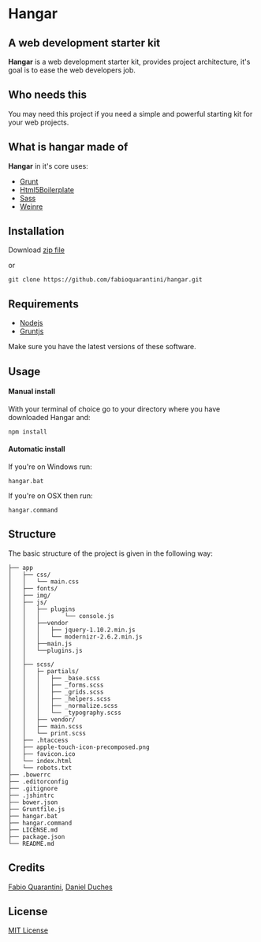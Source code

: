 # Hangar #

## A web development starter kit  ##

**Hangar** is a web development starter kit, provides project architecture, it's goal is to ease the web developers job.



## Who needs this ##

You may need this project if you need a simple and powerful starting kit for your web projects.


## What is hangar made of ##

**Hangar** in it's core uses:

- [Grunt](http://gruntjs.com/)
- [Html5Boilerplate](http://html5boilerplate.com/)
- [Sass](http://sass-lang.com/)
- [Weinre](http://people.apache.org/~pmuellr/weinre/docs/latest/)

## Installation ##

Download [zip file](https://github.com/fabioquarantini/hangar/archive/master.zip)

or 

```
git clone https://github.com/fabioquarantini/hangar.git
```

## Requirements 

- [Nodejs](http://nodejs.org/)
- [Gruntjs](http://gruntjs.com/)

Make sure you have the latest versions of these software. 

## Usage 


#### Manual install
With your terminal of choice go to your directory where you have downloaded Hangar and:
```
npm install
```

#### Automatic install
If you're on Windows run:
```
hangar.bat
```

If you're on OSX then run:
```
hangar.command
```

## Structure

The basic structure of the project is given in the following way:

```
├── app
│   ├── css/
│   │	└── main.css
│   ├── fonts/
│   ├── img/
│   ├── js/
│   │ 	├── plugins
│   │   │ 		└── console.js
│   │	├──vendor
│   │   │	├── jquery-1.10.2.min.js
│   │   │	└── modernizr-2.6.2.min.js
│   │ 	├──main.js
│   │ 	└──plugins.js
│   │
│	├── scss/
│   │	├─ partials/
│   │   │	├── _base.scss
│   │   │	├── _forms.scss
│   │   │	├── _grids.scss
│   │   │	├── _helpers.scss
│   │   │	├── _normalize.scss
│   │   │	└── _typography.scss
│   │	├── vendor/
│   │	├── main.scss
│   │	└── print.scss
│	├── .htaccess
│	├── apple-touch-icon-precomposed.png
│	├── favicon.ico
│	└── index.html
│	└── robots.txt
├── .bowerrc
├── .editorconfig
├── .gitignore
├── .jshintrc
├── bower.json
├── Gruntfile.js
├── hangar.bat
├── hangar.command
├── LICENSE.md
├── package.json
└── README.md
```

## Credits

[Fabio Quarantini](http://www.fabioquarantini.com), [Daniel Duches](https://twitter.com/ildaniel8)


## License

[MIT License](http://opensource.org/licenses/MIT)
